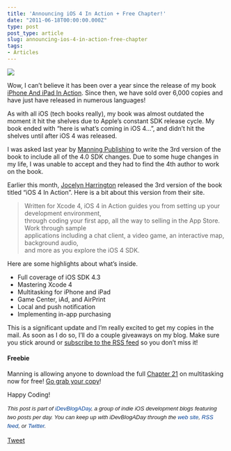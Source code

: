 ```yaml
---
title: 'Announcing iOS 4 In Action + Free Chapter!'
date: "2011-06-18T00:00:00.000Z"
type: post 
post_type: article
slug: announcing-ios-4-in-action-free-chapter
tags: 
- Articles
---
```

<img src="http://www.manning.com/jharrington/jharrington_cover150.jpg" class="size-full wp-image-1387 alignleft" />

Wow, I can&#8217;t believe it has been over a year since the release of my book [iPhone And iPad In Action][1]. Since then, we have sold over 6,000 copies and have just have released in numerous languages!

As with all iOS (tech books really), my book was almost outdated the moment it hit the shelves due to Apple&#8217;s constant SDK release cycle. My book ended with &#8220;here is what&#8217;s coming in iOS 4…&#8221;, and didn&#8217;t hit the shelves until after iOS 4 was released.

I was asked last year by [Manning Publishing][2] to write the 3rd version of the book to include all of the 4.0 SDK changes. Due to some huge changes in my life, I was unable to accept and they had to find the 4th author to work on the book.

Earlier this month, [Jocelyn Harrington][3] released the 3rd version of the book titled &#8220;iOS 4 In Action&#8221;. Here is a bit about this version from their site.

> Written for Xcode 4, iOS 4 in Action guides you from setting up your development environment,  
> through coding your first app, all the way to selling in the App Store. Work through sample  
> applications including a chat client, a video game, an interactive map, background audio,  
> and more as you explore the iOS 4 SDK.

Here are some highlights about what&#8217;s inside.

  * Full coverage of iOS SDK 4.3
  * Mastering Xcode 4
  * Multitasking for iPhone and iPad
  * Game Center, iAd, and AirPrint
  * Local and push notification
  * Implementing in-app purchasing

This is a significant update and I&#8217;m really excited to get my copies in the mail. As soon as I do so, I&#8217;ll do a couple giveaways on my blog. Make sure you stick around or [subscribe to the RSS feed][4] so you don&#8217;t miss it!

#### Freebie

Manning is allowing anyone to download the full [Chapter 21][5] on multitasking now for free! [Go grab your copy][5]!

Happy Coding!

<span style="font-family: ‘Lucida Grande’;"><strong><span style="font-weight: normal;"><span style="font-family: arial, verdana, tahoma, sans-serif; font-size: 13px; line-height: 20px;"><em>﻿﻿This post is part of <a style="text-decoration: none; color: #004199; padding: 0px; margin: 0px;" href="http://idevblogaday.com/">iDevBlogADay</a>, a group of indie iOS development blogs featuring two posts per day. You can keep up with iDevBlogADay through the <a style="text-decoration: none; color: #004199; padding: 0px; margin: 0px;" href="http://idevblogaday.com/">web site</a>, <a style="text-decoration: none; color: #004199; padding: 0px; margin: 0px;" href="http://feeds.feedburner.com/idevblogaday">RSS feed</a>, or <a style="text-decoration: none; color: #004199; padding: 0px; margin: 0px;" href="http://twitter.com/#search?q=%23idevblogaday">Twitter</a>.</em></span></span></strong></span>

<div style="">
  <a href="http://twitter.com/share" class="twitter-share-button" data-count="horizontal" data-text="Announcing iOS 4 In Action + Free Chapter!" data-url="http://brandontreb.com/announcing-ios-4-in-action-free-chapter"  data-via="brandontreb" data-related="brandontreb:">Tweet</a>
</div>

 [1]: http://manning.com/trebitowski/
 [2]: http://manning.com
 [3]: http://www.manning.com/jharrington/
 [4]: http://feeds.feedburner.com/brandontreb
 [5]: http://www.manning.com/jharrington/iOS4iASample-ch21.pdf